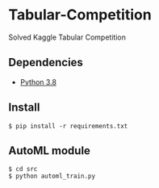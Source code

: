 # Tabular-Competition
Solved Kaggle Tabular Competition


## Dependencies
* [Python 3.8](https://www.python.org/download/releases/3.8)

## Install 
```
$ pip install -r requirements.txt
```

## AutoML module

```
$ cd src
$ python automl_train.py
```
